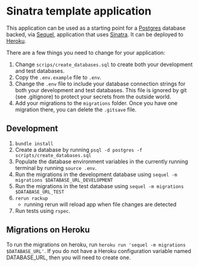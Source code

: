# Sinatra template application

This application can be used as a starting point for a [Postgres](http://www.postgresql.org/)
database backed, via [Sequel](http://sequel.jeremyevans.net/), application that uses
[Sinatra](http://www.sinatrarb.com/). It can be deployed to [Heroku](https://www.heroku.com/).

There are a few things you need to change for your application:

1. Change `scrips/create_databases.sql` to create both your development and test databases.
1. Copy the `.env.example` file to `.env`.
1. Change the `.env` file to include your database connection strings for both your development
and test databases. This file is ignored by git (see .gitignore) to protect your secrets
from the outside world.
1. Add your migrations to the `migrations` folder. Once you have one migration there, you can
delete the `.gitsave` file.

## Development
1. `bundle install`
1. Create a database by running `psql -d postgres -f scripts/create_databases.sql`
1. Populate the database environment variables in the currently running terminal
by running `source .env`.
1. Run the migrations in the development database using `sequel -m migrations $DATABASE_URL_DEVELOPMENT`
1. Run the migrations in the test database using `sequel -m migrations $DATABASE_URL_TEST`
1. `rerun rackup`
    * running rerun will reload app when file changes are detected
1. Run tests using `rspec`.

## Migrations on Heroku
To run the migrations on heroku, run `heroku run 'sequel -m migrations $DATABASE_URL'`. If you
do not have a Heroku configuration variable named DATABASE_URL, then you will need to create one.
